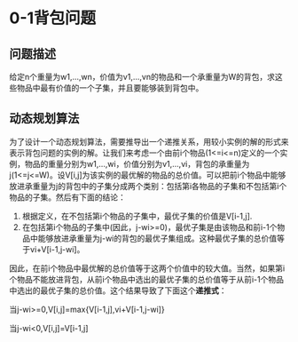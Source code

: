 # 0-1背包问题

## 问题描述

给定n个重量为w1,...,wn，价值为v1,...,vn的物品和一个承重量为W的背包，求这些物品中最有价值的一个子集，并且要能够装到背包中。

## 动态规划算法

为了设计一个动态规划算法，需要推导出一个递推关系，用较小实例的解的形式来表示背包问题的实例的解。让我们来考虑一个由前i个物品(1<=i<=n)定义的一个实例，物品的重量分别为w1,...,wi，价值分别为v1,...,vi，背包的承重量为j(1<=j<=W)。设V[i,j]为该实例的最优解的物品的总价值。可以把前i个物品中能够放进承重量为j的背包中的子集分成两个类别：包括第i各物品的子集和不包括第i个物品的子集。然后有下面的结论：

1. 根据定义，在不包括第i个物品的子集中，最优子集的价值是V[i-1,j].
2. 在包括第i个物品的子集中(因此，j-wi>=0)，最优子集是由该物品和前i-1个物品中能够放进承重量为j-wi的背包的最优子集组成。这种最优子集的总价值等于vi+V[i-1,j-wi]。

因此，在前i个物品中最优解的总价值等于这两个价值中的较大值。当然，如果第i个物品不能放进背包，从前i个物品中选出的最优子集的总价值等于从前i-1个物品中选出的最优子集的总价值。这个结果导致了下面这个**递推式**：

当j-wi>=0,V[i,j]=max{V[i-1,j],vi+V[i-1,j-wi]}

当j-wi<0,V[i,j]=V[i-1,j]
